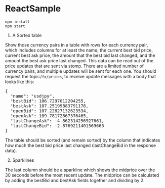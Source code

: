 # ReactSample

```
npm install
npm start
```

1. A Sorted table

 Show those currency pairs in a table with rows for each currency pair, which includes columns for at least the name, the current best bid price, current best ask price, the amount that the best bid last changed, and the amount the best ask price last changed. 
 This data can be read out of the price updates that are sent via stomp. There are a limited number of currency pairs, and multiple updates will be sent for each one.  You should request the topic<code>/fx/prices</code>, to receive update messages with a body that looks like this:

<pre>{
  "name": "usdjpy",
  "bestBid": 106.7297012204255,
  "bestAsk": 107.25199883791178,
  "openBid": 107.22827132623534,
  "openAsk": 109.78172867376465,
  "lastChangeAsk": -4.862314256927661,
  "lastChangeBid": -2.8769211401569663
}</pre>

 The table should be sorted (and remain sorted) by the column that indicates how much the best bid price
        last changed (lastChangeBid in the response data).

2. Sparklines

The last column should be a sparkline which shows the midprice over the 30 seconds before the most recent update. The midprice can be calculated by adding the bestBid and bestAsk fields together and dividing by 2.